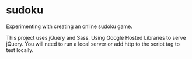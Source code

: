 sudoku
======

Experimenting with creating an online sudoku game.

This project uses jQuery and Sass. 
Using Google Hosted Libraries to serve jQuery. You will need to run a local server or add http to the script tag to test locally.
